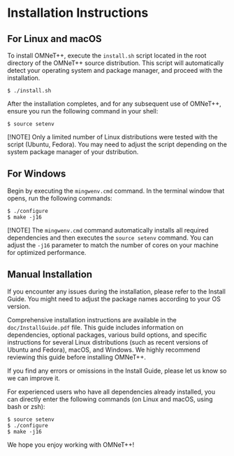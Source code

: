 Installation Instructions
=========================

For Linux and macOS
-------------------

To install OMNeT++, execute the `install.sh` script located in the
root directory of the OMNeT++ source distribution. This script will
automatically detect your operating system and package manager, and
proceed with the installation.

    $ ./install.sh

After the installation completes, and for any subsequent use of
OMNeT++, ensure you run the following command in your shell:

    $ source setenv

[!NOTE] Only a limited number of Linux distributions were tested
with the script (Ubuntu, Fedora). You may need to adjust the script
depending on the system package manager of your dstribution.

For Windows
-----------

Begin by executing the `mingwenv.cmd` command. In the terminal
window that opens, run the following commands:

    $ ./configure
    $ make -j16

[!NOTE] The `mingwenv.cmd` command automatically installs all
required dependencies and then executes the `source setenv` command.
You can adjust the `-j16` parameter to match the number of cores on your
machine for optimized performance.

Manual Installation
-------------------

If you encounter any issues during the installation, please
refer to the Install Guide. You might need to adjust the package
names according to your OS version.

Comprehensive installation instructions are available in the 
`doc/InstallGuide.pdf` file. This guide includes information on
dependencies, optional packages, various build options, and specific
instructions for several Linux distributions (such as recent versions
of Ubuntu and Fedora), macOS, and Windows. We highly recommend 
reviewing this guide before installing OMNeT++.

If you find any errors or omissions in the Install Guide, please let
us know so we can improve it.

For experienced users who have all dependencies already installed,
you can directly enter the following commands (on Linux and macOS,
using bash or zsh):

    $ source setenv 
    $ ./configure 
    $ make -j16

We hope you enjoy working with OMNeT++!